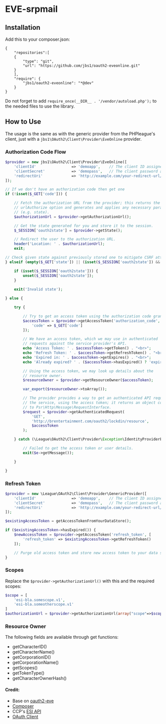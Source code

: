 
# EVE-srpmail


## Installation

Add this to your composer.json:
```
{
    "repositories":[
    {
        "type": "git",
        "url": "https://github.com/jbs1/oauth2-eveonline.git"
    }
    ],
    "require": {
        "jbs1/oauth2-eveonline": "*@dev"
    }
}
```
Do not forget to add `require_once(__DIR__ . '/vendor/autoload.php');` to the needed files to use the library.


## How to Use
The usage is the same as with the generic provider from the PHPleague's client, just with a `jbs1\OAuth2\Client\Provider\EveOnline` provider.


### Authorization Code Flow

```php
$provider = new jbs1\OAuth2\Client\Provider\EveOnline([
    'clientId'                => 'demoapp',    // The client ID assigned to you by the provider
    'clientSecret'            => 'demopass',   // The client password assigned to you by the provider
    'redirectUri'             => 'http://example.com/your-redirect-url/',
]);

// If we don't have an authorization code then get one
if (!isset($_GET['code'])) {

    // Fetch the authorization URL from the provider; this returns the
    // urlAuthorize option and generates and applies any necessary parameters
    // (e.g. state).
    $authorizationUrl = $provider->getAuthorizationUrl();

    // Get the state generated for you and store it to the session.
    $_SESSION['oauth2state'] = $provider->getState();

    // Redirect the user to the authorization URL.
    header('Location: ' . $authorizationUrl);
    exit;

// Check given state against previously stored one to mitigate CSRF attack
} elseif (empty($_GET['state']) || (isset($_SESSION['oauth2state']) && $_GET['state'] !== $_SESSION['oauth2state'])) {

    if (isset($_SESSION['oauth2state'])) {
        unset($_SESSION['oauth2state']);
    }
    
    exit('Invalid state');

} else {

    try {

        // Try to get an access token using the authorization code grant.
        $accessToken = $provider->getAccessToken('authorization_code', [
            'code' => $_GET['code']
        ]);

        // We have an access token, which we may use in authenticated
        // requests against the service provider's API.
        echo 'Access Token: ' . $accessToken->getToken() . "<br>";
        echo 'Refresh Token: ' . $accessToken->getRefreshToken() . "<br>";
        echo 'Expired in: ' . $accessToken->getExpires() . "<br>";
        echo 'Already expired? ' . ($accessToken->hasExpired() ? 'expired' : 'not expired') . "<br>";

        // Using the access token, we may look up details about the
        // resource owner.
        $resourceOwner = $provider->getResourceOwner($accessToken);

        var_export($resourceOwner->toArray());

        // The provider provides a way to get an authenticated API request for
        // the service, using the access token; it returns an object conforming
        // to Psr\Http\Message\RequestInterface.
        $request = $provider->getAuthenticatedRequest(
            'GET',
            'http://brentertainment.com/oauth2/lockdin/resource',
            $accessToken
        );

    } catch (\League\OAuth2\Client\Provider\Exception\IdentityProviderException $e) {

        // Failed to get the access token or user details.
        exit($e->getMessage());

    }

}

```


### Refresh Token

```php
$provider = new \League\OAuth2\Client\Provider\GenericProvider([
    'clientId'                => 'demoapp',    // The client ID assigned to you by the provider
    'clientSecret'            => 'demopass',   // The client password assigned to you by the provider
    'redirectUri'             => 'http://example.com/your-redirect-url/',
]);

$existingAccessToken = getAccessTokenFromYourDataStore();

if ($existingAccessToken->hasExpired()) {
    $newAccessToken = $provider->getAccessToken('refresh_token', [
        'refresh_token' => $existingAccessToken->getRefreshToken()
    ]);

    // Purge old access token and store new access token to your data store.
}
```

### Scopes
Replace the `$provider->getAuthorizationUrl()` with this and the required scopes:

```php
$scope = [
    'esi-bla.somescope.v1',
    'esi-bla.someotherscope.v1'
]
$authorizationUrl = $provider->getAuthorizationUrl(array("scope"=>$scope));
```

###  Resource Owner
The following fields are available through get functions:
* getCharacterID()
* getCharacterName()
* getCorporationID()
* getCorporationName()
* getScopes()
* getTokenType()
* getCharacterOwnerHash()



#### Credit:
* Base on [oauth2-eve](https://github.com/mostertb/oauth2-eve)
* [Composer](https://getcomposer.org/download/)
* CCP's [ESI API](https://esi.tech.ccp.is/latest/)
* [OAuth Client](https://github.com/thephpleague/oauth2-client)
